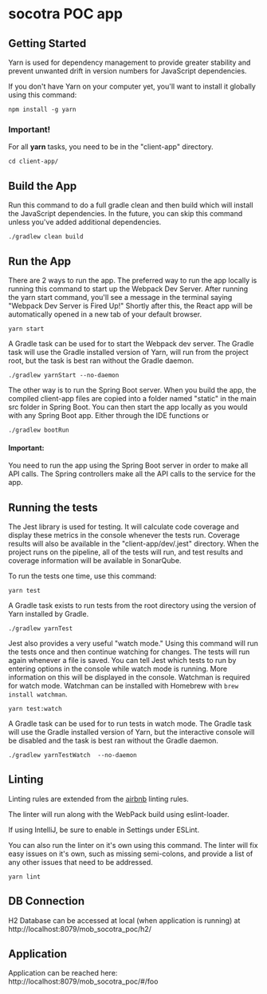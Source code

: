 # socotra POC app

## Getting Started

Yarn is used for dependency management to provide greater stability and prevent unwanted drift
in version numbers for JavaScript dependencies.

If you don't have Yarn on your computer yet, you'll want to install it globally using this command:
```
npm install -g yarn
```

### Important!
For all **yarn** tasks, you need to be in the "client-app" directory.

```
cd client-app/
```

## Build the App
Run this command to do a full gradle clean and then build which will install the JavaScript dependencies.
In the future, you can skip this command unless you've added additional dependencies.

```
./gradlew clean build
```

## Run the App
There are 2 ways to run the app. The preferred way to run the app locally is running this command to start up the
Webpack Dev Server. After running the yarn start command, you'll see a message in the terminal saying
"Webpack Dev Server is Fired Up!" Shortly after this, the React app will be automatically opened in a new tab of
your default browser.

```
yarn start
```

A Gradle task can be used for to start the Webpack dev server. The Gradle task will use the Gradle installed version of
Yarn, will run from the project root, but the task is best ran without the Gradle daemon.

```
./gradlew yarnStart --no-daemon
```

The other way is to run the Spring Boot server. When you build the app, the compiled client-app files are copied
into a folder named "static" in the main src folder in Spring Boot. You can then start the app locally as you would
with any Spring Boot app. Either through the IDE functions or 

```
./gradlew bootRun
```
#### Important:
You need to run the app using the Spring Boot server in order to make all API calls. The Spring controllers make all the API calls to the service for the app.


## Running the tests

The Jest library is used for testing.  It will calculate code coverage and display these metrics in the 
console whenever the tests run.  Coverage results will also be available in the "client-app/dev/.jest"
directory.  When the project runs on the pipeline, all of the tests will run, and test results and 
coverage information will be available in SonarQube.

To run the tests one time, use this command:

```
yarn test
```

A Gradle task exists to run tests from the root directory using the version of Yarn installed by Gradle.

```
./gradlew yarnTest
```

Jest also provides a very useful "watch mode."  Using this command will run the tests once and then 
continue watching for changes.  The tests will run again whenever a file is saved.  You can tell Jest
which tests to run by entering options in the console while watch mode is running.  More information on
this will be displayed in the console. Watchman is required for watch mode. Watchman can 
be installed with Homebrew with `brew install watchman`.

```
yarn test:watch
```

A Gradle task can be used for to run tests in watch mode. The Gradle task will use the Gradle installed version of Yarn,
but the interactive console will be disabled and the task is best ran without the Gradle daemon.

```
./gradlew yarnTestWatch  --no-daemon
```

## Linting

Linting rules are extended from the [airbnb](https://www.npmjs.com/package/eslint-config-airbnb) linting rules.

The linter will run along with the WebPack build using eslint-loader.

If using IntelliJ, be sure to enable in Settings under ESLint.

You can also run the linter on it's own using this command.  The linter will fix easy issues on it's own, 
such as missing semi-colons, and provide a list of any other issues that need to be addressed.

```
yarn lint
```


## DB Connection
H2 Database can be accessed at local (when application is running) at
http://localhost:8079/mob_socotra_poc/h2/


## Application
Application can be reached here: 
http://localhost:8079/mob_socotra_poc/#/foo
